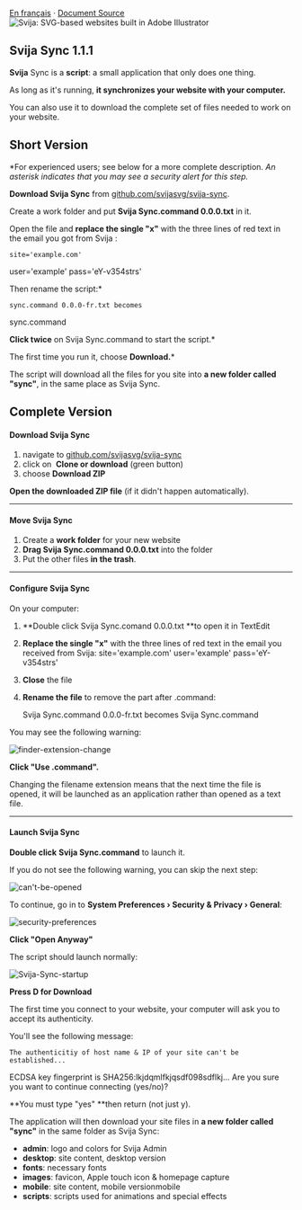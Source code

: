 [En français](https://github.com/svijasvg/svija-sync/blob/master/lisez-moi.md) · [Document Source](https://docs.svija.com/en/quick-start/1-1-svija-sync)
![Svija: SVG-based websites built in Adobe Illustrator](http://files.svija.com/github/readme-logo.jpg?1 "Svija: SVG-based websites built in Adobe Illustrator")

Svija Sync 1.1.1
-------------------------------------

**Svija** Sync is a **script**: a small application that only does one thing.

As long as it's running, **it synchronizes your website with your computer.**

You can also use it to download the complete set of files needed to work on your website.

Short Version
-------------

*For experienced users; see below for a more complete description.
*An asterisk indicates that you may see a security alert for this step.*

**Download Svija Sync** from [github.com/svijasvg/svija-sync](https://github.com/svijasvg/svija-sync).

Create a work folder and put **Svija Sync.command 0.0.0.txt** in it.

Open the file and **replace the single "x"** with the three lines of red text in the email you got from Svija :

    site='example.com'
user='example'
pass='eY-v354strs'

Then rename the script:* 

    sync.command 0.0.0-fr.txt becomes
sync.command

**Click twice** on Svija Sync.command to start the script.*

The first time you run it, choose **Download.***

The script will download all the files for you site into **a new folder called "sync"**, in the same place as Svija Sync.

Complete Version
----------------

#### Download Svija Sync

1.  navigate to [github.com/svijasvg/svija-sync](https://github.com/svijasvg/svija-sync)
2.  click on  **Clone or download** (green button)
3.  choose **Download ZIP**

**Open the downloaded ZIP file** (if it didn't happen automatically).

* * * * *

#### Move Svija Sync

1.  Create a **work folder** for your new website
2.  **Drag Svija Sync.command 0.0.0.txt** into the folder
3.  Put the other files **in the trash**.

* * * * *

#### Configure Svija Sync

On your computer:

1.  **Double click Svija Sync.comand 0.0.0.txt **to open it in TextEdit
2.  **Replace the single "x"** with the three lines of red text in the email you received from Svija:
    site='example.com'
    user='example'
    pass='eY-v354strs'
3.  **Close** the file
4.  **Rename the file** to remove the part after .command:

    Svija Sync.command 0.0.0-fr.txt becomes
Svija Sync.command

You may see the following warning:

![finder-extension-change](https://docs.svija.com/wp-content/uploads/elementor/thumbs/finder-extension-change-onwwosepuqtvpw8jx7nf86l79qukvnq1zyin4gjxuk.jpg "finder-extension-change")

**Click "Use .command".**

Changing the filename extension means that the next time the file is opened, it will be launched as an application rather than opened as a text file.

* * * * *

#### Launch Svija Sync

**Double click** **Svija Sync.command** to launch it.

If you do not see the following warning, you can skip the next step:

![can't-be-opened](https://docs.svija.com/wp-content/uploads/elementor/thumbs/cant-be-opened-onwworgvnwt2l0ubilqgmgiy76vjjb2x1k2xqv9wtg.jpg "can't-be-opened")

To continue, go in to **System Preferences › Security & Privacy › General**:

![security-preferences](https://docs.svija.com/wp-content/uploads/elementor/thumbs/security-preferences-onwwosepuqymrt7ld70dqsk3aaowqhgciauxnzx490.jpg "security-preferences")

**Click "Open Anyway"**

The script should launch normally:

![Svija-Sync-startup](https://docs.svija.com/wp-content/uploads/elementor/thumbs/Svija-Sync-startup-onwwouae8ex4iamhc03s15ljb95vesv44xi99wktko.jpg "Svija-Sync-startup")

**Press D for Download**

The first time you connect to your website, your computer will ask you to accept its authenticity.

You'll see the following message:

    The authenticitiy of host name & IP of your site can't be established...
ECDSA key fingerprint is SHA256:lkjdqmlfkjqsdf098sdflkj...
Are you sure you want to continue connecting (yes/no)?

**You must type "yes" **then return (not just y).

The application will then download your site files in **a new folder called "sync"** in the same folder as Svija Sync:

-   **admin**: logo and colors for Svija Admin
-   **desktop**: site content, desktop version
-   **fonts**: necessary fonts
-   **images**: favicon, Apple touch icon & homepage capture
-   **mobile**: site content, mobile versionmobile
-   **scripts**: scripts used for animations and special effects
